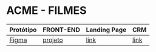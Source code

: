 # ACME - FILMES

Protótipo | FRONT-END | Landing Page | CRM
----------|-----------|--------------|-----
[Figma][link1] | [projeto][link2] | [link][link3] | [link][link3] 


[link1]:(https://www.figma.com/file/0aFchQCXOviNyNfZ9weKuq/Untitled?type=design&node-id=0%3A1&mode=design&t=9Y3F03h0dtnxfZFJ-1)https://www.figma.com/file/0aFchQCXOviNyNfZ9weKuq/Untitled?type=design&node-id=0%3A1&mode=design&t=9Y3F03h0dtnxfZFJ-1
[link2]: (https://github.com/carolneponucenaa/Front-ACME)
[link3]: (https://carolneponucenaa.github.io/Front-ACME/)https://carolneponucenaa.github.io/Front-ACME/
